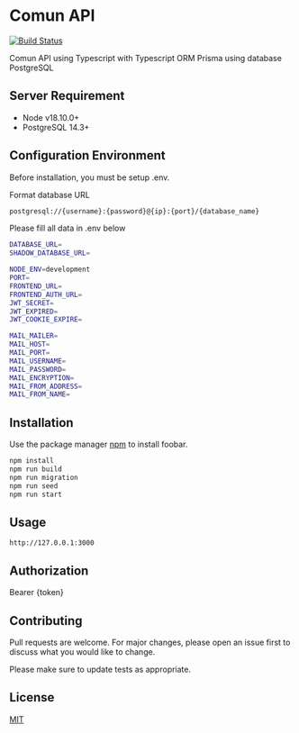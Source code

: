 # Comun API
[![Build Status](https://travis-ci.org/joemccann/dillinger.svg?branch=master)](https://travis-ci.org/joemccann/dillinger)

Comun API using Typescript with Typescript ORM Prisma using database PostgreSQL

## Server Requirement
- Node v18.10.0+
- PostgreSQL 14.3+

## Configuration Environment
Before installation, you must be setup .env.

Format database URL
```bash
postgresql://{username}:{password}@{ip}:{port}/{database_name}

```

Please fill all data in .env below

```bash
DATABASE_URL=
SHADOW_DATABASE_URL=

NODE_ENV=development
PORT=
FRONTEND_URL=
FRONTEND_AUTH_URL=
JWT_SECRET=
JWT_EXPIRED=
JWT_COOKIE_EXPIRE=

MAIL_MAILER=
MAIL_HOST=
MAIL_PORT=
MAIL_USERNAME=
MAIL_PASSWORD=
MAIL_ENCRYPTION=
MAIL_FROM_ADDRESS=
MAIL_FROM_NAME=
```

## Installation

Use the package manager [npm](https://docs.npmjs.com/downloading-and-installing-node-js-and-npm) to install foobar.

```bash
npm install
npm run build
npm run migration
npm run seed
npm run start
```

## Usage

```
http://127.0.0.1:3000
```

## Authorization
Bearer {token}

## Contributing

Pull requests are welcome. For major changes, please open an issue first
to discuss what you would like to change.

Please make sure to update tests as appropriate.

## License

[MIT](https://choosealicense.com/licenses/mit/)